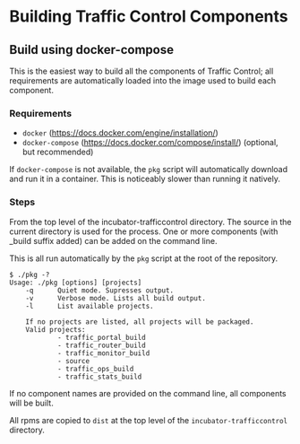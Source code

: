 # Building Traffic Control Components

## Build using docker-compose

This is the easiest way to build all the components of Traffic Control; all requirements
are automatically loaded into the image used to build each component.

### Requirements
- `docker` (https://docs.docker.com/engine/installation/)
- `docker-compose` (https://docs.docker.com/compose/install/) (optional, but recommended)

If `docker-compose` is not available, the `pkg` script will automatically download
and run it in a container. This is noticeably slower than running it natively.

### Steps

From the top level of the incubator-trafficcontrol directory.  The source in
the current directory is used for the process.   One or more components (with
\_build suffix added) can be added on the command line.

This is all run automatically by the `pkg` script at the root of the repository.

    $ ./pkg -?
    Usage: ./pkg [options] [projects]
        -q      Quiet mode. Supresses output.
        -v      Verbose mode. Lists all build output.
        -l      List available projects.

        If no projects are listed, all projects will be packaged.
        Valid projects:
                - traffic_portal_build
                - traffic_router_build
                - traffic_monitor_build
                - source
                - traffic_ops_build
                - traffic_stats_build

If no component names are provided on the command line, all components will be built.

All rpms are copied to `dist` at the top level of the `incubator-trafficcontrol` directory.
